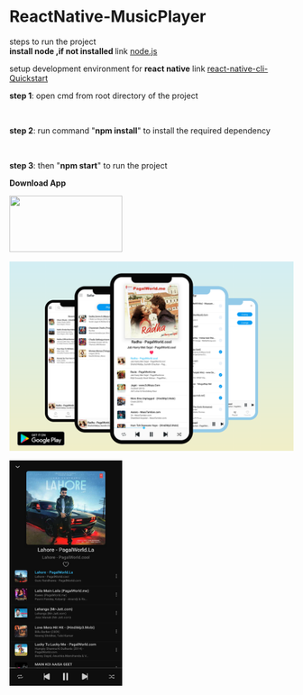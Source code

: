 # ReactNative-MusicPlayer



steps to run the project</br>
<b> install node ,if not installed </b> link <a href="https://nodejs.org/en/">node.js</a></br>
<p>setup development environment for <b>react native</b> link <a href="https://reactnative.dev/docs/environment-setup">react-native-cli-Quickstart</a></p>  

<p><b>step 1</b>: open cmd from root directory of the project</p></br>
<p><b>step 2</b>: run command "<b>npm install</b>" to install the required dependency</p></br>
<p><b>step 3</b>: then "<b>npm start</b>" to run the project</p>








 <b style="margin-top:-20px">Download App</b>
<div style="width:100%;height:250;"> 
<a href="https://play.google.com/store/apps/details?id=com.vion"> <img src="https://john-darke.co.uk/wp-content/uploads/2018/10/DOWNLOAD-PLAYSTORE-21.png.renditions.extra-small.png" width="200px" height="100px"/></a></div>
  
  ![](screenshots/image1.png)
  
  
<div style="display:flex;width:auto;height:auto;">
  <img src="screenshots/img1.jpg" width="200px" height="400px"/>
<!--   <img src="screenshots/img2.jpg" width="200px" height="400px"/>
  <img src="screenshots/img3.jpg" width="200px" height="400px"/>
  <img src="screenshots/img4.jpg" width="200px" height="400px"/>
  <img src="screenshots/img5.jpg" width="200px" height="400px"/>
   <img src="screenshots/img6.jpg" width="200px" height="400px"/> -->

<div>
    
    
  
    



